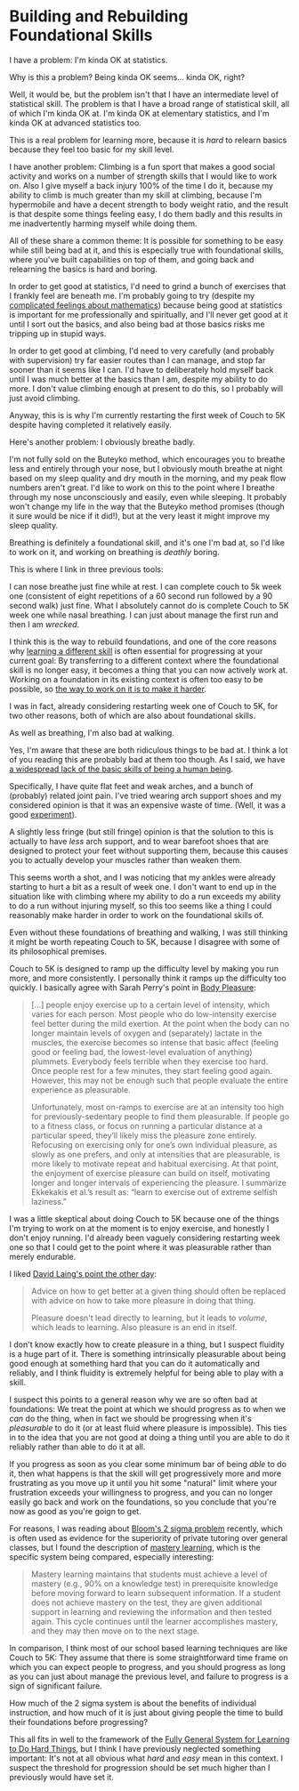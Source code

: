# Building and Rebuilding Foundational Skills

I have a problem: I'm kinda OK at statistics.

Why is this a problem? Being kinda OK seems... kinda OK, right?

Well, it would be, but the problem isn't that I have an intermediate level of statistical skill. The problem is that I have a broad range of statistical skill, all of which I'm kinda OK at. I'm kinda OK at elementary statistics, and I'm kinda OK at advanced statistics too.

This is a real problem for learning more, because it is *hard* to relearn basics because they feel too basic for my skill level.

I have another problem: Climbing is a fun sport that makes a good social activity and works on a number of strength skills that I would like to work on. Also I give myself a back injury 100% of the time I do it, because my ability to climb is much greater than my skill at climbing, because I'm hypermobile and have a decent strength to body weight ratio, and the result is that despite some things feeling easy, I do them badly and this results in me inadvertently harming myself while doing them.

All of these share a common theme: It is possible for something to be easy while still being bad at it, and this is especially true with foundational skills, where you've built capabilities on top of them, and going back and relearning the basics is hard and boring.

In order to get good at statistics, I'd need to grind a bunch of exercises that I frankly feel are beneath me.
I'm probably going to try (despite my [complicated feelings about mathematics](https://notebook.drmaciver.com/posts/2020-05-03-09:09.html)) because being good at statistics is important for me professionally and spiritually, and I'll never get good at it until I sort out the basics, and also being bad at those basics risks me tripping up in stupid ways.

In order to get good at climbing, I'd need to very carefully (and probably with supervision) try far easier routes than I can manage, and stop far sooner than it seems like I can. I'd have to deliberately hold myself back until I was much better at the basics than I am, despite my ability to do more. I don't value climbing enough at present to do this, so I probably will just avoid climbing.

Anyway, this is is why I'm currently restarting the first week of Couch to 5K despite having completed it relatively easily.

Here's another problem: I obviously breathe badly.

I'm not fully sold on the Buteyko method, which encourages you to breathe less and entirely through your nose, but I obviously mouth breathe at night based on my sleep quality and dry mouth in the morning, and my peak flow numbers aren't great. I'd like to work on this to the point where I breathe through my nose unconsciously and easily, even while sleeping. It probably won't change my life in the way that the Buteyko method promises (though it sure would be nice if it did!), but at the very least it might improve my sleep quality.

Breathing is definitely a foundational skill, and it's one I'm bad at, so I'd like to work on it, and working on breathing is *deathly* boring.

This is where I link in three previous tools:


I can nose breathe just fine while at rest. I can complete couch to 5k week one (consistent of eight repetitions of a 60 second run followed by a 90 second walk) just fine. What I absolutely cannot do is complete Couch to 5K week one while nasal breathing. I can just about manage the first run and then I am *wrecked*.

I think this is the way to rebuild foundations, and one of the core reasons why [learning a different skill](https://notebook.drmaciver.com/posts/2020-02-21-10:04.html) is often essential for progressing at your current goal: By transferring to a different context where the foundational skill is no longer easy, it becomes a thing that you can now actively work at. Working on a foundation in its existing context is often too easy to be possible, so [the way to work on it is to make it harder](https://notebook.drmaciver.com/posts/2020-03-07-12:12.html).

I was in fact, already considering restarting week one of Couch to 5K, for two other reasons, both of which are also about foundational skills.

As well as breathing, I'm also bad at walking.

Yes, I'm aware that these are both ridiculous things to be bad at. I think a lot of you reading this are probably bad at them too though. As I said, we have [a widespread lack of the basic skills of being a human being](https://notebook.drmaciver.com/posts/2020-05-09-11:26.html).

Specifically, I have quite flat feet and weak arches, and a bunch of (probably) related joint pain. I've tried wearing arch support shoes and my considered opinion is that it was an expensive waste of time. (Well, it was a good [experiment](https://notebook.drmaciver.com/posts/2020-02-26-16:07.html)).

A slightly less fringe (but still fringe) opinion is that the solution to this is actually to have *less* arch support, and to wear barefoot shoes that are designed to protect your feet without supporting them,
because this causes you to actually develop your muscles rather than weaken them.

This seems worth a shot, and I was noticing that my ankles were already starting to hurt a bit as a result of week one. I don't want to end up in the situation like with climbing where my ability to do a run exceeds my ability to do a run without injuring myself, so this too seems like a thing I could reasonably make harder in order to work on the foundational skills of.

Even without these foundations of breathing and walking, I was still thinking it might be worth repeating Couch to 5K, because I disagree with some of its philosophical premises.

Couch to 5K is designed to ramp up the difficulty level by making you run more, and more consistently. I personally think it ramps up the difficulty too quickly. I basically agree with Sarah Perry's point in [Body Pleasure](https://www.ribbonfarm.com/2017/08/03/body-pleasure/):

> [...] people enjoy exercise up to a certain level of intensity, which varies for each person. Most people who do low-intensity exercise feel better during the mild exertion. At the point when the body can no longer maintain levels of oxygen and (separately) lactate in the muscles, the exercise becomes so intense that basic affect (feeling good or feeling bad, the lowest-level evaluation of anything) plummets. Everybody feels terrible when they exercise too hard. Once people rest for a few minutes, they start feeling good again. However, this may not be enough such that people evaluate the entire experience as pleasurable.
>
> Unfortunately, most on-ramps to exercise are at an intensity too high for previously-sedentary people to find them pleasurable. If people go to a fitness class, or focus on running a particular distance at a particular speed, they’ll likely miss the pleasure zone entirely. Refocusing on exercising only for one’s own individual pleasure, as slowly as one prefers, and only at intensities that are pleasurable, is more likely to motivate repeat and habitual exercising. At that point, the enjoyment of exercise pleasure can build on itself, motivating longer and longer intervals of experiencing the pleasure. I summarize Ekkekakis et al.’s result as: “learn to exercise out of extreme selfish laziness.”

I was a little skeptical about doing Couch to 5K because one of the things I'm trying to work on at the moment is to enjoy exercise, and honestly I don't enjoy running. I'd already been vaguely considering restarting week one so that I could get to the point where it was pleasurable rather than merely endurable.

I liked [David Laing's point the other day](https://twitter.com/davidklaing/status/1258846038552489984):

> Advice on how to get better at a given thing should often be replaced with advice on how to take more pleasure in doing that thing.
>
> Pleasure doesn't lead directly to learning, but it leads to *volume*, which leads to learning. Also pleasure is an end in itself.

I don't know exactly how to create pleasure in a thing, but I suspect fluidity is a huge part of it. There is something intrinsically pleasurable about being good enough at something hard that you can do it automatically and reliably, and I think fluidity is extremely helpful for being able to play with a skill.

I suspect this points to a general reason why we are so often bad at foundations: We treat the point at which we should progress as to when we *can* do the thing, when in fact we should be progressing when it's *pleasurable* to do it (or at least fluid where pleasure is impossible). This ties in to the idea that you are not good at doing a thing until you are able to do it reliably rather than able to do it at all.

If you progress as soon as you clear some minimum bar of being *able* to do it, then what happens is that the skill will get progressively more and more frustrating as you move up it until you hit some "natural" limit where your frustration exceeds your willingness to progress, and you can no longer easily go back and work on the foundations, so you conclude that you're now as good as you're goign to get.

For reasons, I was reading about [Bloom's 2 sigma problem](https://en.wikipedia.org/wiki/Bloom%27s_2_sigma_problem) recently, which is often used as evidence for the superiority of private tutoring over general classes, but I found the description of [mastery learning](https://en.wikipedia.org/wiki/Mastery_learning), which is the specific system being compared, especially interesting:

> Mastery learning maintains that students must achieve a level of mastery (e.g., 90% on a knowledge test) in prerequisite knowledge before moving forward to learn subsequent information. If a student does not achieve mastery on the test, they are given additional support in learning and reviewing the information and then tested again. This cycle continues until the learner accomplishes mastery, and they may then move on to the next stage.

In comparison, I think most of our school based learning techniques are like Couch to 5K: They assume that there is some straightforward time frame on which you can expect people to progress, and you should progress as long as you can just about manage the previous level, and failure to progress is a sign of significant failure.

How much of the 2 sigma system is about the benefits of individual instruction, and how much of it is just about giving people the time to build their foundations before progressing?

This all fits in well to the framework of the [Fully General System for Learning to Do Hard Things](https://www.drmaciver.com/2019/05/how-to-do-hard-things/), but I think I have previously neglected something important: It's not at all obvious what *hard* and *easy* mean in this context. I suspect the threshold for progression should be set much higher than I previously would have set it.

